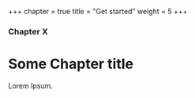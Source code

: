 +++
chapter = true
title = "Get started"
weight = 5
+++

### Chapter X

# Some Chapter title

Lorem Ipsum.

